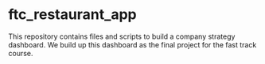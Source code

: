 # ftc_restaurant_app
This repository contains files and scripts to build a company strategy dashboard. We build up this dashboard as the final project for the fast track course.
